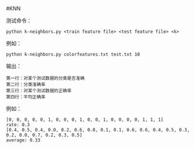 #KNN

测试命令：

	python k-neighbors.py <train feature file> <test feature file> <k>

例如：

	python k-neighbors.py colorfeatures.txt test.txt 10

输出：

	第一行：对某个测试数据的分类是否准确
	第二行：分类准确率
	第三行：对某个测试数据的正确率
	第四行：平均正确率

例如：

	[0, 0, 0, 0, 0, 1, 0, 0, 0, 1, 0, 0, 1, 0, 0, 0, 0, 1, 1, 1]
	rate: 0.3
	[0.4, 0.5, 0.4, 0.0, 0.2, 0.6, 0.0, 0.1, 0.1, 0.6, 0.6, 0.4, 0.5, 0.3, 0.2, 0.0, 0.7, 0.2, 0.3, 0.5]
	average: 0.33